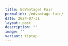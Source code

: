 ```yaml
---
title: EdVantage! Fair
permalink: /edvantage-fair/
date: 2024-07-31
layout: post
description: ""
image: ""
variant: tiptap
---
```

